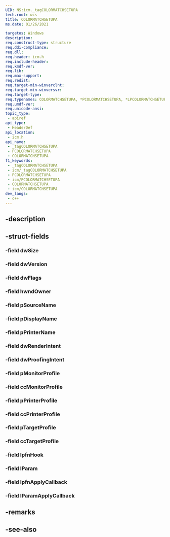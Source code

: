 ```yaml
---
UID: NS:icm._tagCOLORMATCHSETUPA
tech.root: wcs
title: COLORMATCHSETUPA
ms.date: 01/26/2021

targetos: Windows
description: 
req.construct-type: structure
req.ddi-compliance: 
req.dll: 
req.header: icm.h
req.include-header: 
req.kmdf-ver: 
req.lib: 
req.max-support: 
req.redist: 
req.target-min-winverclnt: 
req.target-min-winversvr: 
req.target-type: 
req.typenames: COLORMATCHSETUPA, *PCOLORMATCHSETUPA, *LPCOLORMATCHSETUPA
req.umdf-ver: 
req.unicode-ansi: 
topic_type:
 - apiref
api_type:
 - HeaderDef
api_location:
 - icm.h
api_name:
 - _tagCOLORMATCHSETUPA
 - PCOLORMATCHSETUPA
 - COLORMATCHSETUPA
f1_keywords:
 - _tagCOLORMATCHSETUPA
 - icm/_tagCOLORMATCHSETUPA
 - PCOLORMATCHSETUPA
 - icm/PCOLORMATCHSETUPA
 - COLORMATCHSETUPA
 - icm/COLORMATCHSETUPA
dev_langs:
 - c++
---
```


## -description

## -struct-fields

### -field dwSize

### -field dwVersion

### -field dwFlags

### -field hwndOwner

### -field pSourceName

### -field pDisplayName

### -field pPrinterName

### -field dwRenderIntent

### -field dwProofingIntent

### -field pMonitorProfile

### -field ccMonitorProfile

### -field pPrinterProfile

### -field ccPrinterProfile

### -field pTargetProfile

### -field ccTargetProfile

### -field lpfnHook

### -field lParam

### -field lpfnApplyCallback

### -field lParamApplyCallback

## -remarks

## -see-also

